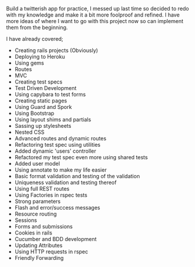 Build a twitterish app for practice, I messed up last time so decided to redo with my knowledge and make it a bit more foolproof and refined. I have more ideas of where I want to go with this project now so can implement them from the beginning.

I have already covered;
* Creating rails projects (Obviously)
* Deploying to Heroku
* Using gems
* Routes
* MVC
* Creating test specs
* Test Driven Development
* Using capybara to test forms
* Creating static pages
* Using Guard and Spork
* Using Bootstrap
* Using layout shims and partials
* Sassing up stylesheets
* Nested CSS
* Advanced routes and dynamic routes
* Refactoring test spec using utilities
* Added dynamic 'users' controller
* Refactored my test spec even more using shared tests
* Added user model
* Using annotate to make my life easier
* Basic format validation and testing of the validation
* Uniqueness validation and testing thereof
* Using full REST routes
* Using Factories in rspec tests
* Strong parameters
* Flash and error/success messages
* Resource routing
* Sessions
* Forms and submissions
* Cookies in rails
* Cucumber and BDD development
* Updating Attributes
* Using HTTP requests in rspec
* Friendly Forwarding